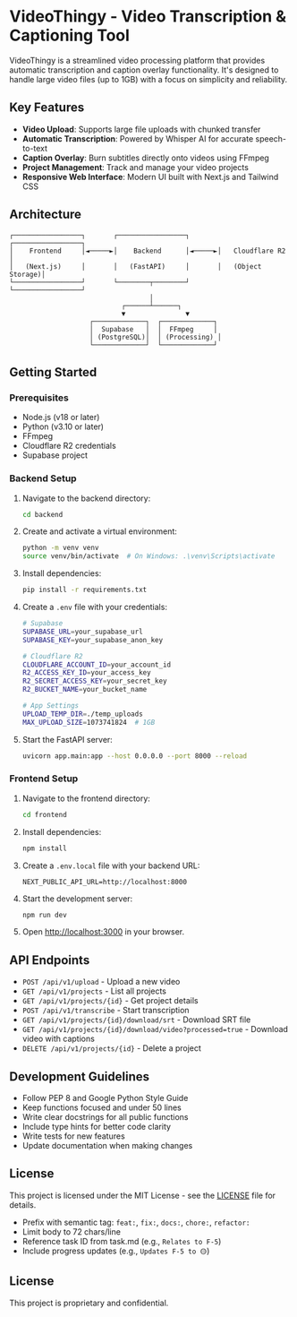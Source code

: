 # VideoThingy - Video Transcription & Captioning Tool

VideoThingy is a streamlined video processing platform that provides automatic transcription and caption overlay functionality. It's designed to handle large video files (up to 1GB) with a focus on simplicity and reliability.

## Key Features

- **Video Upload**: Supports large file uploads with chunked transfer
- **Automatic Transcription**: Powered by Whisper AI for accurate speech-to-text
- **Caption Overlay**: Burn subtitles directly onto videos using FFmpeg
- **Project Management**: Track and manage your video projects
- **Responsive Web Interface**: Modern UI built with Next.js and Tailwind CSS

## Architecture

```
┌─────────────────┐       ┌─────────────────┐       ┌─────────────────┐
│    Frontend     │◄─────►│    Backend      │◄─────►│   Cloudflare R2  │
│   (Next.js)     │       │   (FastAPI)     │       │   (Object Storage)│
└─────────────────┘       └────────┬────────┘       └─────────────────┘
                                   │
                            ┌──────┴──────┐
                            ▼               ▼
                    ┌─────────────┐  ┌─────────────┐
                    │  Supabase   │  │  FFmpeg     │
                    │ (PostgreSQL)│  │ (Processing) │
                    └─────────────┘  └─────────────┘
```

## Getting Started

### Prerequisites

- Node.js (v18 or later)
- Python (v3.10 or later)
- FFmpeg
- Cloudflare R2 credentials
- Supabase project

### Backend Setup

1. Navigate to the backend directory:
   ```bash
   cd backend
   ```

2. Create and activate a virtual environment:
   ```bash
   python -m venv venv
   source venv/bin/activate  # On Windows: .\venv\Scripts\activate
   ```

3. Install dependencies:
   ```bash
   pip install -r requirements.txt
   ```

4. Create a `.env` file with your credentials:
   ```bash
   # Supabase
   SUPABASE_URL=your_supabase_url
   SUPABASE_KEY=your_supabase_anon_key
   
   # Cloudflare R2
   CLOUDFLARE_ACCOUNT_ID=your_account_id
   R2_ACCESS_KEY_ID=your_access_key
   R2_SECRET_ACCESS_KEY=your_secret_key
   R2_BUCKET_NAME=your_bucket_name
   
   # App Settings
   UPLOAD_TEMP_DIR=./temp_uploads
   MAX_UPLOAD_SIZE=1073741824  # 1GB
   ```

5. Start the FastAPI server:
   ```bash
   uvicorn app.main:app --host 0.0.0.0 --port 8000 --reload
   ```

### Frontend Setup

1. Navigate to the frontend directory:
   ```bash
   cd frontend
   ```

2. Install dependencies:
   ```bash
   npm install
   ```

3. Create a `.env.local` file with your backend URL:
   ```
   NEXT_PUBLIC_API_URL=http://localhost:8000
   ```

4. Start the development server:
   ```bash
   npm run dev
   ```

5. Open [http://localhost:3000](http://localhost:3000) in your browser.

## API Endpoints

- `POST /api/v1/upload` - Upload a new video
- `GET /api/v1/projects` - List all projects
- `GET /api/v1/projects/{id}` - Get project details
- `POST /api/v1/transcribe` - Start transcription
- `GET /api/v1/projects/{id}/download/srt` - Download SRT file
- `GET /api/v1/projects/{id}/download/video?processed=true` - Download video with captions
- `DELETE /api/v1/projects/{id}` - Delete a project

## Development Guidelines

- Follow PEP 8 and Google Python Style Guide
- Keep functions focused and under 50 lines
- Write clear docstrings for all public functions
- Include type hints for better code clarity
- Write tests for new features
- Update documentation when making changes

## License

This project is licensed under the MIT License - see the [LICENSE](LICENSE) file for details.

- Prefix with semantic tag: `feat:`, `fix:`, `docs:`, `chore:`, `refactor:`
- Limit body to 72 chars/line
- Reference task ID from task.md (e.g., `Relates to F-5`)
- Include progress updates (e.g., `Updates F-5 to 🟡`)

## License

This project is proprietary and confidential.
